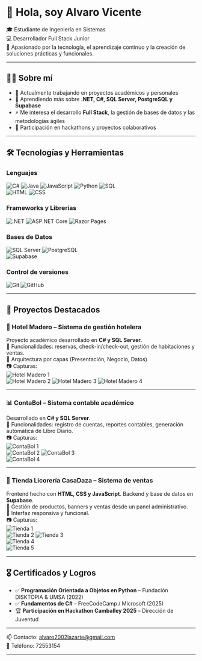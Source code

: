 # 👋 Hola, soy Alvaro Vicente  

🎓 Estudiante de Ingeniería en Sistemas  
💻 Desarrollador Full Stack Junior  
🚀 Apasionado por la tecnología, el aprendizaje continuo y la creación de soluciones prácticas y funcionales.  

---

## 👨‍💻 Sobre mí  
- 🔭 Actualmente trabajando en proyectos académicos y personales  
- 🌱 Aprendiendo más sobre **.NET, C#, SQL Server, PostgreSQL y Supabase**  
- ⚡ Me interesa el desarrollo **Full Stack**, la gestión de bases de datos y las metodologías ágiles  
- 🤝 Participación en hackathons y proyectos colaborativos  

---

## 🛠️ Tecnologías y Herramientas  

### Lenguajes  
![C#](https://img.shields.io/badge/C%23-239120?style=for-the-badge&logo=c-sharp&logoColor=white) 
![Java](https://img.shields.io/badge/Java-007396?style=for-the-badge&logo=java&logoColor=white) 
![JavaScript](https://img.shields.io/badge/JavaScript-F7DF1E?style=for-the-badge&logo=javascript&logoColor=black) 
![Python](https://img.shields.io/badge/Python-3776AB?style=for-the-badge&logo=python&logoColor=white) 
![SQL](https://img.shields.io/badge/SQL-4479A1?style=for-the-badge&logo=database&logoColor=white)  
![HTML](https://img.shields.io/badge/HTML5-E34F26?style=for-the-badge&logo=html5&logoColor=white)
![CSS](https://img.shields.io/badge/CSS3-1572B6?style=for-the-badge&logo=css3&logoColor=white)

### Frameworks y Librerías  
![.NET](https://img.shields.io/badge/.NET-512BD4?style=for-the-badge&logo=dotnet&logoColor=white) 
![ASP.NET Core](https://img.shields.io/badge/ASP.NET%20Core-512BD4?style=for-the-badge&logo=dotnet&logoColor=white)
![Razor Pages](https://img.shields.io/badge/Razor-5C2D91?style=for-the-badge&logo=razorpay&logoColor=white)

### Bases de Datos  
![SQL Server](https://img.shields.io/badge/SQL%20Server-CC2927?style=for-the-badge&logo=microsoftsqlserver&logoColor=white) 
![PostgreSQL](https://img.shields.io/badge/PostgreSQL-336791?style=for-the-badge&logo=postgresql&logoColor=white)  
![Supabase](https://img.shields.io/badge/Supabase-3ECF8E?style=for-the-badge&logo=supabase&logoColor=white)  

### Control de versiones  
![Git](https://img.shields.io/badge/Git-F05032?style=for-the-badge&logo=git&logoColor=white) 
![GitHub](https://img.shields.io/badge/GitHub-181717?style=for-the-badge&logo=github&logoColor=white)  

---

## 📌 Proyectos Destacados  

### 🏨 Hotel Madero – Sistema de gestión hotelera  
Proyecto académico desarrollado en **C# y SQL Server**.  
🔹 Funcionalidades: reservas, check-in/check-out, gestión de habitaciones y ventas.  
🔹 Arquitectura por capas (Presentación, Negocio, Datos)  
📷 Capturas:  
![Hotel Madero 1](assets/HotelMadero1.jpg)  
![Hotel Madero 2](assets/HotelMadero2.jpg)
![Hotel Madero 3](assets/HotelMadero3.jpg)
![Hotel Madero 4](assets/HotelMadero4.jpg)

---

### 📊 ContaBol – Sistema contable académico  
Desarrollado en **C# y SQL Server**.  
🔹 Funcionalidades: registro de cuentas, reportes contables, generación automática de Libro Diario.  
📷 Capturas:  
![ContaBol 1](assets/Contabol1.jpg)  
![ContaBol 2](assets/Contabol2.jpg)
![ContaBol 3](assets/Contabol3.jpg)  
![ContaBol 4](assets/Contabol4.jpg)

---

### 🛒 Tienda Licorería CasaDaza – Sistema de ventas  
Frontend hecho con **HTML, CSS y JavaScript**. Backend y base de datos en **Supabase**.  
🔹 Gestión de productos, banners y ventas desde un panel administrativo.  
🔹 Interfaz responsiva y funcional.  
📷 Capturas:  
![Tienda 1](assets/CasaDaza1.jpg)  
![Tienda 2](assets/CasaDaza2.jpg)
![Tienda 3](assets/CasaDaza3.jpg)  
![Tienda 4](assets/CasaDaza4.jpg)  
![Tienda 5](assets/CasaDaza5.jpg)  

---

## 🎖️ Certificados y Logros  

- ✅ **Programación Orientada a Objetos en Python** – Fundación DISKTOPIA & UMSA (2022)  
- ✅ **Fundamentos de C#** – FreeCodeCamp / Microsoft (2025)  
- 🏆 **Participación en Hackathon Camballey 2025** – Dirección de Juventud  

---

📫 Contacto: alvaro2002lazarte@gmail.com  
📱 Teléfono: 72553154

---
